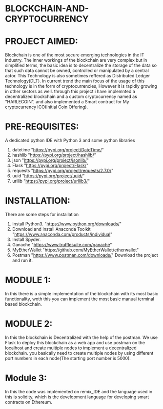 # BLOCKCHAIN-AND-CRYPTOCURRENCY

# PROJECT AIMED:
Blockchain is one of the most secure emerging technologies in the IT industry. The inner workings of the blockchain are very complex but in simplified terms, the basic idea is to decentralize the storage of the data so that such data cannot be owned, controlled or manipulated by a central actor. This Technology is also sometimes reffered as Distributed Ledger Technology(DLT).
In current trend the main focus of the usage of this technology is in the form of cryptocurrencies, However it is rapidly growing in other sectors as well.
through this project i have implemnted a decentralized blockchain and a custom cryptocurrency named as "HARLECOIN", and also implemented a Smart contract for My cryptocurrency ICO(Initial Coin Offering).

# PRE-REQUISITES:
 A dedicated python IDE with Python 3 and some python libraries
 1. datetime    "https://pypi.org/project/DateTime/"
 2. hashlib     "https://pypi.org/project/hashlib/"
 3. json        "https://pypi.org/project/jsonlib/"
 4. Flask       "https://pypi.org/project/Flask/"
 5. requests    "https://pypi.org/project/requests/2.7.0/"
 6. uuid        "https://pypi.org/project/uuid/"
 7. urllib      "https://pypi.org/project/urllib3/"
 
 # INSTALLATION:
 There are some steps for installation
  1. Install Python3.                        "https://www.python.org/downloads/"
  2. Download and Install Anaconda Toolkit   "https://www.anaconda.com/products/individual"  
  3. Install Spyder.                          
  4. Ganache                                 "https://www.trufflesuite.com/ganache"
  5. MyEtherWallet                           "https://github.com/MyEtherWallet/etherwallet"
  6. Postman                                 "https://www.postman.com/downloads/"
Download the project and run it.

# MODULE 1:
In this there is a simple implementation of the blockchain with its most basic functionality, woth this you can implement the most basic manual terminal based blockchain.

# MODULE 2: 
In this the blockchain is Decentralized with the help of the postman. We use Flask to deploy this blockchain as a web app and use postman on the localhost and create multiple nodes to implement a decentralized blockchain. you basically  need to create multiple nodes by using different port numbers in each node(The starting port number is 5000).

# Module 3:
In this the code was implemented on remix_IDE and the language used in this is solidity, which is the development language for developing smart contracts on Ethereum.
